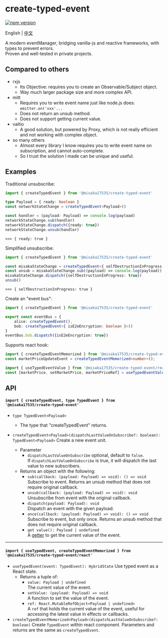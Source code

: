 # create-typed-event

[![npm version](https://img.shields.io/npm/v/@misaka17535/create-typed-event.svg)](https://www.npmjs.com/package/@misaka17535/create-typed-event)

English | [中文](https://github.com/Misaka-0x447f/createTypedEvent/wiki/%E4%B8%AD%E6%96%87-README)

A modern eventManager, bridging vanilla-js and reactive frameworks, with types to prevent errors.  
Proven and well-tested in private projects.

## Compared to others
- rxjs
  - Its Objective: requires you to create an Observable/Subject object.
  - Way much larger package size and more complex API.
- mitt
  - Requires you to write event name just like node.js does: `emitter.on('xxx'...`
  - Does not return an unsub method.
  - Does not support getting current value.
- valtio
  - A good solution, but powered by Proxy, which is not really efficient and not working with complex object.
- so many others
  - Almost every library I know requires you to write event name on subscription, and cannot auto-complete.
  - So I trust the solution I made can be unique and useful.

## Examples

Traditional unsubscribe:

```typescript
import { createTypedEvent } from '@misaka17535/create-typed-event'

type Payload = { ready: boolean }
const networkStateChange = createTypedEvent<Payload>()

const handler = (payload: Payload) => console.log(payload)
networkStateChange.sub(handler)
networkStateChange.dispatch({ready: true})
networkStateChange.unsub(handler)
```
`>>> { ready: true }`

Simplified unsubscribe:

```typescript
import { createTypedEvent } from '@misaka17535/create-typed-event'

const misakaStateChange = createTypedEvent<{ selfDestructionInProgress: boolean }>()
const unsub = misakaStateChange.sub((payload) => console.log(payload)) // returns unsub function without defining handler outside
misakaStateChange.dispatch({selfDestructionInProgress: true})
unsub()
```
`>>> { selfDestructionInProgress: true }`

Create an "event bus":

```typescript
import { createTypedEvent } from '@misaka17535/create-typed-event'

export const eventBus = {
    alice: createTypedEvent(),
    bob: createTypedEvent<{ isE2eEncryption: boolean }>()
}
eventBus.bob.dispatch({isE2eEncryption: true})
```

Supports react hook:

```typescript
import { createTypedEventMemorized } from '@misaka17535/create-typed-event/react'
const marketPriceUpdateEvent = createTypedEventMemorized<number>();

import { useTypedEventValue } from '@misaka17535/create-typed-event/react'
const [marketPrice, setMarketPrice, marketPriceRef] = useTypedEventValue(marketPriceUpdateEvent);
```

## API

#### `import { createTypedEvent, type TypedEvent } from '@misaka17535/create-typed-event'`

- `type TypedEvent<Payload>`
  - The type that "createTypedEvent" returns.

- `createTypedEvent<Payload>(dispatchLastValueOnSubscribe?: boolean): TypedEvent<Payload>`
  Create a new event unit.  
  - Parameter
    - `dispatchLastValueOnSubscribe`
      optional, default to `false`.  
      If `dispatchLastValueOnSubscribe` is true, it will dispatch the last value to new subscribers.
  - Returns an object with the following:
    - `sub(callback: (payload: Payload) => void): () => void`  
      Subscribe to event. Returns an unsub method that does not require original callback.
    - `unsub(callback: (payload: Payload) => void): void`
      Unsubscribe from event with the original callback.
    - `dispatch(payload: Payload): void`  
      Dispatch an event with the given payload.
    - `once(callback: (payload: Payload) => void): () => void`  
      Subscribe to event, but only once. Returns an unsub method that does not require original callback.
    - `get value(): Payload | undefined`  
      A [getter](https://developer.mozilla.org/en-US/docs/Web/JavaScript/Reference/Functions/get) to get the current value of the event.

---

#### `import { useTypedEvent, createTypedEventMemorized } from '@misaka17535/create-typed-event/react'`
  - `useTypedEvent(event: TypedEvent): HybridState`
    Use typed event as a React state.
    - Returns a tuple of:
      - `value: Payload | undefined`  
        The current value of the event.
      - `setValue: (payload: Payload) => void`  
        A function to set the value of the event.
      - `ref: React.MutableRefObject<Payload | undefined>`  
        A `ref` that holds the current value of the event, useful for accessing the latest value in effects or callbacks.
  - `createTypedEventMemorized<Payload>(dispatchLastValueOnSubscribe?: boolean)`
    Create `TypedEvent` within react component. Parameters and returns are the same as `createTypedEvent`.
